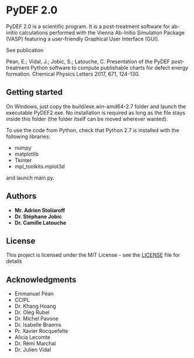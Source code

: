 # PyDEF 2.0

PyDEF 2.0 is a scientific program.
It is a post-treatment software for ab-initio calculations performed
with the Vienna Ab-Initio Simulation Package (VASP) 
featuring a user-friendly Graphical User Interface (GUI). 

See publication

Péan, E.; Vidal, J.; Jobic, S.; Latouche, C. Presentation of the PyDEF post-treatment
Python software to compute publishable charts for defect energy formation. Chemical
Physics Letters 2017, 671, 124-130.

## Getting started

On Windows, just copy the build/exe.win-amd64-2.7 folder and launch 
the executable PyDEF2.exe. No installation is required as long as 
the file stays inside this folder (the folder itself can be moved
wherever wanted).

To use the code from Python, check that Python 2.7 is installed
with the following libraries:
- numpy
- matplotlib
- Tkinter
- mpl_toolkits.mplot3d

and launch main.py.

## Authors

* **Mr. Adrien Stoliaroff**
* **Dr. Stéphane Jobic**
* **Dr. Camille Latouche**

## License

This project is licensed under the MIT License - see the [LICENSE](LICENSE) file for details

## Acknowledgments

* Emmanuel Péan
* CCIPL
* Dr. Khang Hoang
* Dr. Oleg Rubel
* Dr. Michel Pavone
* Dr. Isabelle Braems
* Pr. Xavier Rocquefelte
* Alicia Lecomte
* Dr. Rémi Marchal
* Dr. Julien Vidal
